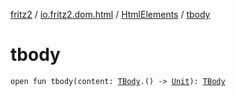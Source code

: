 [fritz2](../../index.md) / [io.fritz2.dom.html](../index.md) / [HtmlElements](index.md) / [tbody](./tbody.md)

# tbody

`open fun tbody(content: `[`TBody`](../-t-body/index.md)`.() -> `[`Unit`](https://kotlinlang.org/api/latest/jvm/stdlib/kotlin/-unit/index.html)`): `[`TBody`](../-t-body/index.md)